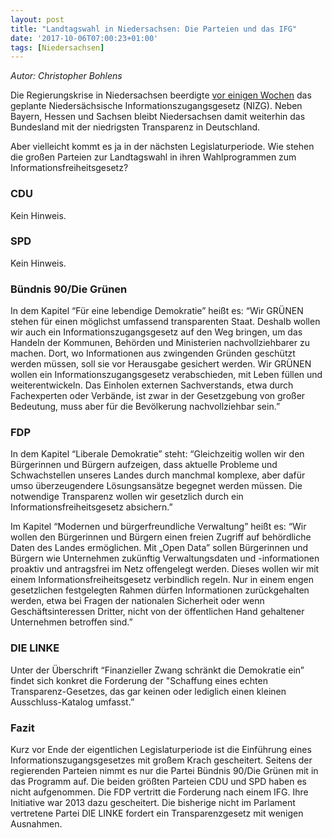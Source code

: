 ```yaml
---
layout: post
title: "Landtagswahl in Niedersachsen: Die Parteien und das IFG"
date: '2017-10-06T07:00:23+01:00'
tags: [Niedersachsen]
---
```


<i>Autor: Christopher Bohlens</i>

Die Regierungskrise in Niedersachsen beerdigte <a href="http://blog.fragdenstaat.de/2017/nizg-niedersachsen/">vor einigen Wochen</a> das geplante Niedersächsische Informationszugangsgesetz (NIZG). Neben Bayern, Hessen und Sachsen bleibt Niedersachsen damit weiterhin das Bundesland mit der niedrigsten Transparenz in Deutschland.

Aber vielleicht kommt es ja in der nächsten Legislaturperiode. Wie stehen die großen Parteien zur Landtagswahl in ihren Wahlprogrammen zum Informationsfreiheitsgesetz?

<h3>CDU</h3>
Kein Hinweis.

<h3>SPD</h3>
Kein Hinweis.

<h3>Bündnis 90/Die Grünen</h3>
In dem Kapitel “Für eine lebendige Demokratie” heißt es: “Wir GRÜNEN stehen für einen möglichst umfassend transparenten Staat. Deshalb wollen wir auch ein Informationszugangsgesetz auf den Weg bringen, um das Handeln der Kommunen, Behörden und Ministerien nachvollziehbarer zu machen. Dort, wo Informationen aus zwingenden Gründen geschützt werden müssen, soll sie vor Herausgabe gesichert werden. Wir GRÜNEN wollen ein Informationszugangsgesetz verabschieden, mit Leben füllen und weiterentwickeln. Das Einholen externen Sachverstands, etwa durch Fachexperten oder Verbände, ist zwar in der Gesetzgebung von großer Bedeutung, muss aber für die Bevölkerung nachvollziehbar sein.”

<h3>FDP</h3>
In dem Kapitel “Liberale Demokratie” steht: “Gleichzeitig wollen wir den Bürgerinnen und Bürgern aufzeigen, dass aktuelle Probleme und Schwachstellen unseres Landes durch manchmal komplexe, aber dafür umso überzeugendere Lösungsansätze begegnet werden müssen. Die notwendige Transparenz wollen wir gesetzlich durch ein Informationsfreiheitsgesetz absichern.”

Im Kapitel “Modernen und bürgerfreundliche Verwaltung” heißt es: “Wir wollen den Bürgerinnen und Bürgern einen freien Zugriff auf behördliche Daten des Landes ermöglichen. Mit „Open Data” sollen Bürgerinnen und Bürgern wie Unternehmen zukünftig Verwaltungsdaten und -informationen proaktiv und antragsfrei im Netz offengelegt werden. Dieses wollen wir mit einem Informationsfreiheitsgesetz verbindlich regeln. Nur in einem engen gesetzlichen festgelegten Rahmen dürfen Informationen zurückgehalten werden, etwa bei Fragen der nationalen Sicherheit oder wenn Geschäftsinteressen Dritter, nicht von der öffentlichen Hand gehaltener Unternehmen betroffen sind.”

<h3>DIE LINKE</h3>

Unter der Überschrift “Finanzieller Zwang schränkt die Demokratie ein” findet sich konkret die Forderung der "Schaffung eines echten Transparenz-Gesetzes, das gar keinen oder lediglich einen kleinen Ausschluss-Katalog umfasst.”

<h3>Fazit</h3>

Kurz vor Ende der eigentlichen Legislaturperiode ist die Einführung eines Informationszugangsgesetzes mit großem Krach gescheitert. Seitens der regierenden Parteien nimmt es nur die Partei Bündnis 90/Die Grünen mit in das Programm auf. Die beiden größten Parteien CDU und SPD haben es nicht aufgenommen. Die FDP vertritt die Forderung nach einem IFG. Ihre Initiative war 2013 dazu gescheitert. Die bisherige nicht im Parlament vertretene Partei DIE LINKE fordert ein Transparenzgesetz mit wenigen Ausnahmen. 
